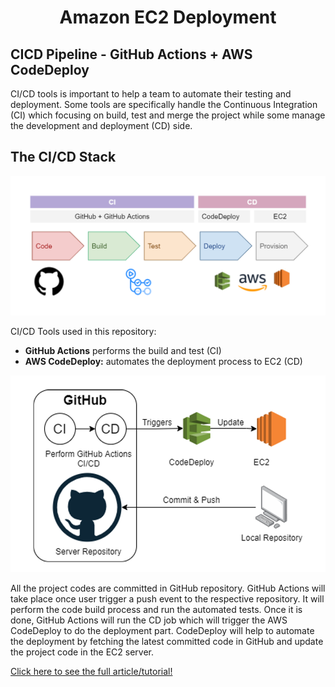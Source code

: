 <h1 align='center'>
Amazon EC2 Deployment</h1> 
<h2>CICD Pipeline - GitHub Actions + AWS CodeDeploy</h2>
</center>
CI/CD tools is important to help a team to automate their testing and deployment. Some tools are specifically handle the Continuous Integration (CI) which focusing on build, test and merge the project while some manage the development and deployment (CD) side.


## The CI/CD Stack
![](img/cicd-stack.png)

CI/CD Tools used in this repository:
- **GitHub Actions** performs the build and test (CI)
- **AWS CodeDeploy:** automates the deployment process to EC2 (CD)


![](img/cicd-flow.png)

All the project codes are committed in GitHub repository. GitHub Actions will take place once user trigger a push event to the respective repository. It will perform the code build process and run the automated tests. Once it is done, GitHub Actions will run the CD job which will trigger the AWS CodeDeploy to do the deployment part. CodeDeploy will help to automate the deployment by fetching the latest committed code in GitHub and update the project code in the EC2 server.


<a href="https://medium.com/thelorry-product-tech-data/amazon-ec2-deployment-complete-ci-cd-pipeline-using-github-actions-and-aws-codedeploy-8a477123ff7e?source=friends_link&sk=9e7f3de840f32925370f65b097db3674">Click here to see the full article/tutorial!</a>



